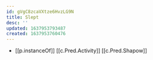 ```yaml
---
id: gVgC8zcaVXtze6HvzLG9N
title: Slept
desc: ''
updated: 1637953793487
created: 1637953760476
---
```


- [[p.instanceOf]] [[c.Pred.Activity]] [[c.Pred.Shapow]]
